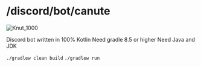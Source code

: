 # /discord/bot/canute
![Knut_1000](https://github.com/user-attachments/assets/79d457b5-9be8-403c-888a-ca1eb8c0c062)

Discord bot written in 100% Kotlin
Need gradle 8.5 or higher
Need Java and JDK 

`./gradlew clean build`
`./gradlew run`
